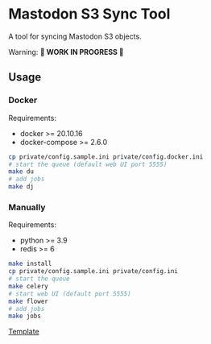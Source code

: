 # Mastodon S3 Sync Tool

A tool for syncing Mastodon S3 objects.

Warning: **🚧 WORK IN PROGRESS 🚧**

## Usage

### Docker

Requirements:

- docker >= 20.10.16
- docker-compose >= 2.6.0

```bash
cp private/config.sample.ini private/config.docker.ini
# start the queue (default web UI port 5555)
make du
# add jobs
make dj
```

### Manually

Requirements:

- python >= 3.9
- redis >= 6

```bash
make install
cp private/config.sample.ini private/config.ini
# start the queue
make celery
# start web UI (default port 5555)
make flower
# add jobs
make jobs
```

[Template](https://github.com/rochacbruno/python-project-template)
